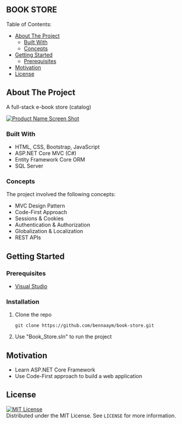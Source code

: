 ## BOOK STORE

Table of Contents:

* [About The Project](#about-the-project)
    * [Built With](#built-with)
    * [Concepts](#concepts)
* [Getting Started](#getting-started)
    * [Prerequisites](#prerequisites)
* [Motivation](#motivation)
* [License](#license)

<!-- ABOUT THE PROJECT -->
## About The Project
A full-stack e-book store (catalog)

[![Product Name Screen Shot][product-screenshot]](https://github.com/bennaaym/handwritten-digit-classifier-full-stack.git)


### Built With

* HTML, CSS, Bootstrap, JavaScript
* ASP.NET Core MVC (C#) 
* Entity Framework Core ORM
* SQL Server

### Concepts
The project involved the following concepts:

* MVC Design Pattern
* Code-First Approach
* Sessions & Cookies
* Authentication & Authorization
* Globalization & Localization
* REST APIs


<!-- GETTING STARTED -->
## Getting Started

### Prerequisites
* [Visual Studio](https://visualstudio.microsoft.com/downloads/)

### Installation

1. Clone the repo
   ```
   git clone https://github.com/bennaaym/book-store.git
   ```
2. Use "Book_Store.sIn" to run the project


## Motivation 
- Learn ASP.NET Core Framework
- Use Code-First approach to build a web application


<!-- LICENSE -->
## License
[![MIT License][license-shield]][license-url]<br>
Distributed under the MIT License. See `LICENSE` for more information.




<!-- MARKDOWN LINKS & IMAGES -->
<!-- https://www.markdownguide.org/basic-syntax/#reference-style-links -->
[license-shield]: https://img.shields.io/github/license/othneildrew/Best-README-Template.svg?style=for-the-badge
[license-url]: https://github.com/bennaaym/book-store/blob/main/LICENSE
[product-screenshot]: https://i.ibb.co/YL4KgZJ/7.png
